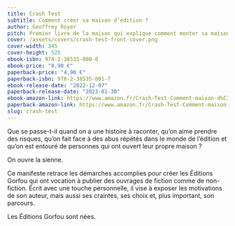 ```yaml
---
title: Crash Test
subtitle: Comment créer sa maison d’édition ?
author: Geoffrey Royer
pitch: Premier livre de la maison qui explique comment monter sa maison d’édition.
cover: /assets/covers/crash-test-front-cover.png
cover-width: 345
cover-height: 525
ebook-isbn: 978-2-38535-000-0
ebook-price: "0,90 €"
paperback-price: "4,90 €"
paperback-isbn: 978-2-38535-001-7
ebook-release-date: "2022-12-07"
paperback-release-date: "2023-01-30"
ebook-amazon-link: https://www.amazon.fr/Crash-Test-Comment-maison-d%C3%A9dition-ebook/dp/B0BP9X5T92
paperback-amazon-link: https://www.amazon.fr/Crash-Test-Comment-maison-d%C3%A9dition/dp/2385350017/
slug: crash-test
---
```

Que se passe-t-il quand on a une histoire à raconter, qu’on aime prendre des risques, qu’on fait face à des abus répétés dans le monde de l’édition et qu’on est entouré de personnes qui ont ouvert leur propre maison ?

On ouvre la sienne.

Ce manifeste retrace les démarches accomplies pour créer les Éditions Gorfou qui ont vocation à publier des ouvrages de fiction comme de non-fiction. Écrit avec une touche personnelle, il vise à exposer les motivations de son auteur, mais aussi ses craintes, ses choix et, plus important, son parcours.

Les Éditions Gorfou sont nées.